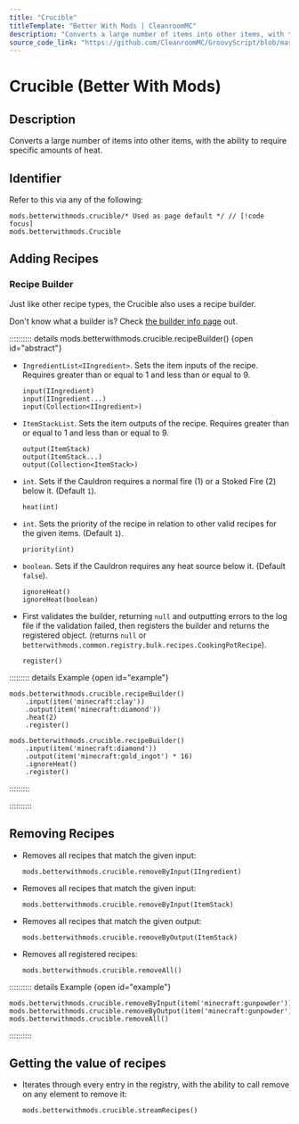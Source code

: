 ```yaml
---
title: "Crucible"
titleTemplate: "Better With Mods | CleanroomMC"
description: "Converts a large number of items into other items, with the ability to require specific amounts of heat."
source_code_link: "https://github.com/CleanroomMC/GroovyScript/blob/master/src/main/java/com/cleanroommc/groovyscript/compat/mods/betterwithmods/Crucible.java"
---
```


# Crucible (Better With Mods)

## Description

Converts a large number of items into other items, with the ability to require specific amounts of heat.

## Identifier

Refer to this via any of the following:

```groovy:no-line-numbers {1}
mods.betterwithmods.crucible/* Used as page default */ // [!code focus]
mods.betterwithmods.Crucible
```


## Adding Recipes

### Recipe Builder

Just like other recipe types, the Crucible also uses a recipe builder.

Don't know what a builder is? Check [the builder info page](../../getting_started/builder.md) out.

:::::::::: details mods.betterwithmods.crucible.recipeBuilder() {open id="abstract"}
- `IngredientList<IIngredient>`. Sets the item inputs of the recipe. Requires greater than or equal to 1 and less than or equal to 9.

    ```groovy:no-line-numbers
    input(IIngredient)
    input(IIngredient...)
    input(Collection<IIngredient>)
    ```

- `ItemStackList`. Sets the item outputs of the recipe. Requires greater than or equal to 1 and less than or equal to 9.

    ```groovy:no-line-numbers
    output(ItemStack)
    output(ItemStack...)
    output(Collection<ItemStack>)
    ```

- `int`. Sets if the Cauldron requires a normal fire (1) or a Stoked Fire (2) below it. (Default `1`).

    ```groovy:no-line-numbers
    heat(int)
    ```

- `int`. Sets the priority of the recipe in relation to other valid recipes for the given items. (Default `1`).

    ```groovy:no-line-numbers
    priority(int)
    ```

- `boolean`. Sets if the Cauldron requires any heat source below it. (Default `false`).

    ```groovy:no-line-numbers
    ignoreHeat()
    ignoreHeat(boolean)
    ```

- First validates the builder, returning `null` and outputting errors to the log file if the validation failed, then registers the builder and returns the registered object. (returns `null` or `betterwithmods.common.registry.bulk.recipes.CookingPotRecipe`).

    ```groovy:no-line-numbers
    register()
    ```

::::::::: details Example {open id="example"}
```groovy:no-line-numbers
mods.betterwithmods.crucible.recipeBuilder()
    .input(item('minecraft:clay'))
    .output(item('minecraft:diamond'))
    .heat(2)
    .register()

mods.betterwithmods.crucible.recipeBuilder()
    .input(item('minecraft:diamond'))
    .output(item('minecraft:gold_ingot') * 16)
    .ignoreHeat()
    .register()
```

:::::::::

::::::::::

## Removing Recipes

- Removes all recipes that match the given input:

    ```groovy:no-line-numbers
    mods.betterwithmods.crucible.removeByInput(IIngredient)
    ```

- Removes all recipes that match the given input:

    ```groovy:no-line-numbers
    mods.betterwithmods.crucible.removeByInput(ItemStack)
    ```

- Removes all recipes that match the given output:

    ```groovy:no-line-numbers
    mods.betterwithmods.crucible.removeByOutput(ItemStack)
    ```

- Removes all registered recipes:

    ```groovy:no-line-numbers
    mods.betterwithmods.crucible.removeAll()
    ```

:::::::::: details Example {open id="example"}
```groovy:no-line-numbers
mods.betterwithmods.crucible.removeByInput(item('minecraft:gunpowder'))
mods.betterwithmods.crucible.removeByOutput(item('minecraft:gunpowder'))
mods.betterwithmods.crucible.removeAll()
```

::::::::::

## Getting the value of recipes

- Iterates through every entry in the registry, with the ability to call remove on any element to remove it:

    ```groovy:no-line-numbers
    mods.betterwithmods.crucible.streamRecipes()
    ```
